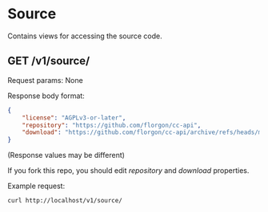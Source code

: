 # Source
Contains views for accessing the source code.

## GET /v1/source/
Request params: None

Response body format:
```json
{
    "license": "AGPLv3-or-later",
    "repository": "https://github.com/florgon/cc-api",
    "download": "https://github.com/florgon/cc-api/archive/refs/heads/main.zip",
}
```
(Response values may be different)

If you fork this repo, you should edit *repository* and *download* properties.

Example request:
```
curl http://localhost/v1/source/
```
